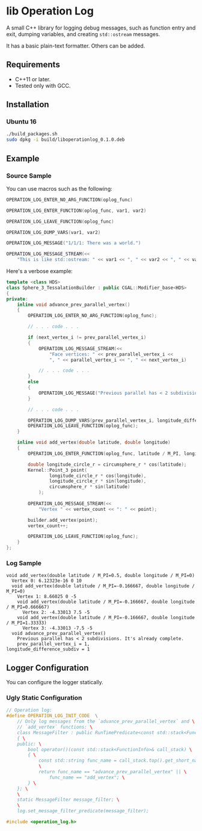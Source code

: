 # lib Operation Log

A small C++ library for logging debug messages, such as function entry and
exit, dumping variables, and creating `std::ostream` messages.

It has a basic plain-text formatter.  Others can be added.

## Requirements

* C++11 or later.
* Tested only with GCC.

## Installation

### Ubuntu 16

```BASH
./build_packages.sh
sudo dpkg -i build/liboperationlog_0.1.0.deb
```

## Example

### Source Sample

You can use macros such as the following:

```C++
OPERATION_LOG_ENTER_NO_ARG_FUNCTION(oplog_func)

OPERATION_LOG_ENTER_FUNCTION(oplog_func, var1, var2)

OPERATION_LOG_LEAVE_FUNCTION(oplog_func)

OPERATION_LOG_DUMP_VARS(var1, var2)

OPERATION_LOG_MESSAGE("1/1/1: There was a world.")

OPERATION_LOG_MESSAGE_STREAM(<<
    "This is like std::ostream: " << var1 << ", " << var2 << ", " << var3)

```

Here's a verbose example:

```C++
template <class HDS>
class Sphere_3_TessalationBuilder : public CGAL::Modifier_base<HDS>
{
private:
    inline void advance_prev_parallel_vertex()
    {
        OPERATION_LOG_ENTER_NO_ARG_FUNCTION(oplog_func);

        // . . . code . . .

        if (next_vertex_i != prev_parallel_vertex_i)
        {
            OPERATION_LOG_MESSAGE_STREAM(<<
                "Face vertices: " << prev_parallel_vertex_i <<
                ", " << parallel_vertex_i << ", " << next_vertex_i)

            // . . . code . . .
        }
        else
        {
            OPERATION_LOG_MESSAGE("Previous parallel has < 2 subdivisions. It's already complete.");
        }

        // . . . code . . .

        OPERATION_LOG_DUMP_VARS(prev_parallel_vertex_i, longitude_difference_subdiv);
        OPERATION_LOG_LEAVE_FUNCTION(oplog_func);
    }

    inline void add_vertex(double latitude, double longitude)
    {
        OPERATION_LOG_ENTER_FUNCTION(oplog_func, latitude / M_PI, longitude / M_PI);

        double longitude_circle_r = circumsphere_r * cos(latitude);
        Kernel::Point_3 point(
                longitude_circle_r * cos(longitude),
                longitude_circle_r * sin(longitude),
                circumsphere_r * sin(latitude)
            );
        
        OPERATION_LOG_MESSAGE_STREAM(<<
            "Vertex " << vertex_count << ": " << point);

        builder.add_vertex(point);
        vertex_count++;

        OPERATION_LOG_LEAVE_FUNCTION(oplog_func);
    }
};
```

### Log Sample


```
void add_vertex(double latitude / M_PI=0.5, double longitude / M_PI=0)
  Vertex 0: 6.12323e-16 0 10
  void add_vertex(double latitude / M_PI=-0.166667, double longitude / M_PI=0)
    Vertex 1: 8.66025 0 -5
    void add_vertex(double latitude / M_PI=-0.166667, double longitude / M_PI=0.666667)
      Vertex 2: -4.33013 7.5 -5
    void add_vertex(double latitude / M_PI=-0.166667, double longitude / M_PI=1.33333)
      Vertex 3: -4.33013 -7.5 -5
  void advance_prev_parallel_vertex()
    Previous parallel has < 2 subdivisions. It's already complete.
    prev_parallel_vertex_i = 1,
longitude_difference_subdiv = 1
```

## Logger Configuration

You can configure the logger statically.

### Ugly Static Configuration

```C++
// Operation log:
#define OPERATION_LOG_INIT_CODE  \
    // Only log messages from the `advance_prev_parallel_vertex` and \
    // `add_vertex` functions: \
    class MessageFilter : public RunTimePredicate<const std::stack<FunctionInfo>&> \
    { \
    public: \
        bool operator()(const std::stack<FunctionInfo>& call_stack) \
        { \
            const std::string func_name = call_stack.top().get_short_name(); \
            \
            return func_name == "advance_prev_parallel_vertex" || \
                func_name == "add_vertex"; \
        } \
    }; \
    \
    static MessageFilter message_filter; \
    \
    log.set_message_filter_predicate(message_filter);

#include <operation_log.h>
```
